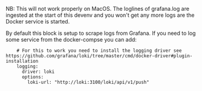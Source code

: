 NB: This will not work properly on MacOS. The loglines of grafana.log are ingested at the start of this devenv and you won't get any more logs are the Docker service is started.

By default this block is setup to scrape logs from Grafana. If you need to log some service from the docker-compse you can add:
```
    # For this to work you need to install the logging driver see https://github.com/grafana/loki/tree/master/cmd/docker-driver#plugin-installation
    logging:
      driver: loki
      options:
        loki-url: "http://loki:3100/loki/api/v1/push"
```